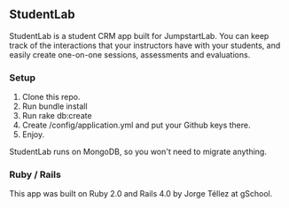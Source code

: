 ## StudentLab

StudentLab is a student CRM app built for JumpstartLab. You can keep track of the interactions that your instructors have with your students, and easily create one-on-one sessions, assessments and evaluations.

### Setup

1. Clone this repo.
2. Run bundle install
3. Run rake db:create
3. Create /config/application.yml and put your Github keys there.
4. Enjoy.

StudentLab runs on MongoDB, so you won't need to migrate anything.

### Ruby / Rails

This app was built on Ruby 2.0 and Rails 4.0 by Jorge Téllez at gSchool.